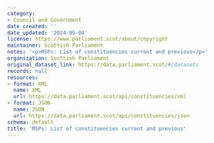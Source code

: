 ```yaml
---
category:
- Council and Government
date_created: ''
date_updated: '2024-05-04'
license: https://www.parliament.scot/about/copyright
maintainer: Scottish Parliament
notes: '<p>MSPs: List of constituencies current and previous</p>'
organization: Scottish Parliament
original_dataset_link: https://data.parliament.scot/#/datasets
records: null
resources:
- format: XML
  name: XML
  url: https://data.parliament.scot/api/constituencies/xml
- format: JSON
  name: JSON
  url: https://data.parliament.scot/api/constituencies/json
schema: default
title: 'MSPs: List of constituencies current and previous'
---
```

